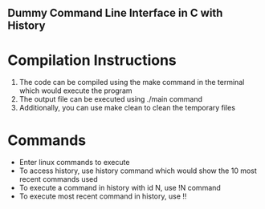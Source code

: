 ## Dummy Command Line Interface in C with History

# Compilation Instructions

1. The code can be compiled using the make command in the terminal which would execute the program
2. The output file can be executed using ./main command
3. Additionally, you can use make clean to clean the temporary files

# Commands

- Enter linux commands to execute
- To access history, use history command which would show the 10 most recent commands used
- To execute a command in history with id N, use !N command
- To execute most recent command in history, use !!
